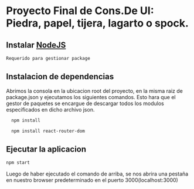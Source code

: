 
# Proyecto Final de Cons.De UI: Piedra, papel, tijera, lagarto o spock. 

## Instalar [NodeJS](https://nodejs.org/es/)
```bash
Requerido para gestionar package 
```

## Instalacion de dependencias
Abrimos la consola en la ubicacion root del proyecto, en la misma raiz de package.json y ejecutamos los siguientes comandos. Esto hara que el gestor de paquetes se encargue de descargar todos los modulos especificados en dicho archivo json.

```bash
  npm install
 ```
 
```bash
  npm install react-router-dom
 ```


## Ejecutar la aplicacion
```bash
npm start
```
Luego de haber ejecutado el comando de arriba, se nos abrira una pestaña en nuestro browser predeterminado en el puerto 3000(localhost:3000)

